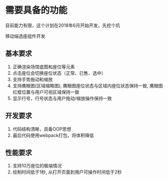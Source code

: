 # 需要具备的功能

目前能力有限，这个计划在2018年6月开始开发，先挖个坑

移动端选座组件开发

## 基本要求 

1. 正确渲染场馆底图和座位等元素
2. 点击座位会切换座位状态（正常、已售、选中）
3. 支持手势拖动和缩放
4. 支持鹰眼图(区域缩略图), 鹰眼图座位状态与区域内座位状态保持一致, 鹰眼图红框位置与用户可视区域保持一致
5. 显示行号，行号状态与用户拖动/缩放操作保持一致

## 开发要求

1. 代码结构清晰，具备OOP思想
2. 最后代码使用webpack打包，将体积降低

## 性能要求
1. 支持10万座位的极端情况
2. 绘制时间低于1秒, 从打开页面到用户可操作时间低于2秒
